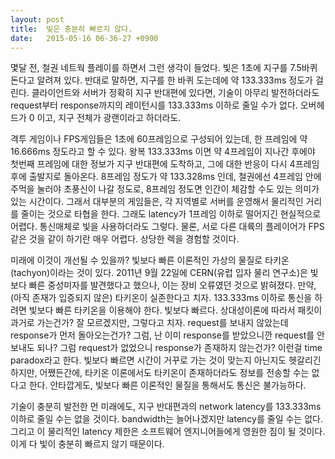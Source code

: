 ```yaml
---
layout: post
title:  빛은 충분히 빠르지 않다.
date:   2015-05-16 06-36-27 +0900
---
```

몇달 전, 철권 네트웍 플레이를 하면서 그런 생각이 들었다. 빛은 1초에 지구를 7.5바퀴 돈다고 알려져 있다. 반대로 말하면, 지구를 한 바퀴 도는데에 약 133.333ms 정도가 걸린다. 클라이언트와 서버가 정확히 지구 반대편에 있다면, 기술이 아무리 발전하더라도 request부터 response까지의 레이턴시를 133.333ms 이하로 줄일 수가 없다. 오버헤드가 0 이고, 지구 전체가 광랜이라고 하더라도.

격투 게임이나 FPS게임들은 1초에 60프레임으로 구성되어 있는데, 한 프레임에 약 16.666ms 정도라고 할 수 있다. 왕복 133.333ms 이면 약 4프레임이 지나간 후에야 첫번째 프레임에 대한 정보가 지구 반대편에 도착하고, 그에 대한 반응이 다시 4프레임 후에 출발지로 돌아온다. 8프레임 정도가 약 133.328ms 인데, 철권에선 4프레임 안에 주먹을 눌러야 초풍신이 나갈 정도로, 8프레임 정도면 인간이 체감할 수도 있는 의미가 있는 시간이다. 그래서 대부분의 게임들은, 각 지역별로 서버를 운영해서 물리적인 거리를 줄이는 것으로 타협을 한다. 그래도 latency가 1프레임 이하로 떨어지긴 현실적으로 어렵다. 통신매체로 빛을 사용하더라도 그렇다. 물론, 서로 다른 대륙의 플레이어가 FPS같은 것을 같이 하기란 매우 어렵다. 상당한 렉을 경험할 것이다.

미래에 이것이 개선될 수 있을까? 빛보다 빠른 이론적인 가상의 물질로 타키온(tachyon)이라는 것이 있다. 2011년 9월 22일에 CERN(유럽 입자 물리 연구소)은 빛보다 빠른 중성미자를 발견했다고 했으나, 이는 장비 오류였던 것으로 밝혀졌다. 만약, (아직 존재가 입증되지 않은) 타키온이 실존한다고 치자. 133.333ms 이하로 통신을 하려면 빛보다 빠른 타키온을 이용해야 한다. 빛보다 빠르다. 상대성이론에 따라서 패킷이 과거로 가는건가? 잘 모르겠지만, 그렇다고 치자. request를 보내지 않았는데 response가 먼저 돌아오는건가? 그럼, 난 이미 response를 받았으니깐 request를 안 보내도 되나? 그럼 request가 없었으니 response가 존재하지 않는건가? 이런걸 time paradox라고 한다. 빛보다 빠르면 시간이 거꾸로 가는 것이 맞는지 아닌지도 헷갈리긴 하지만, 어쨌든간에, 타키온 이론에서도 타키온이 존재하더라도 정보를 전송할 수는 없다고 한다. 안타깝게도, 빛보다 빠른 이론적인 물질을 통해서도 통신은 불가능하다.

기술이 충분히 발전한 먼 미래에도, 지구 반대편과의 network latency를 133.333ms 이하로 줄일 수는 없을 것이다. bandwidth는 늘어나겠지만 latency를 줄일 수는 없다. 그리고 이 물리적인 latency 제한은 소프트웨어 엔지니어들에게 영원한 짐이 될 것이다. 이게 다 빛이 충분히 빠르지 않기 때문이다.
